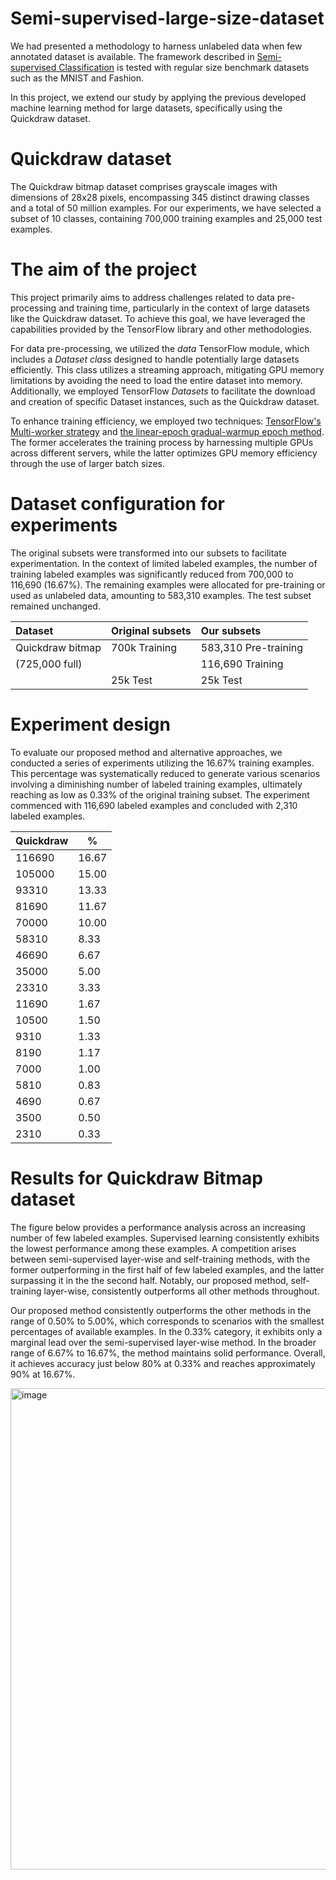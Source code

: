 # Semi-supervised-large-size-dataset

We had presented a methodology to harness unlabeled data when few annotated dataset is available. The framework described in [Semi-supervised Classification](https://github.com/ekchacon/semi-supervised-regular-size-datasets.git) is tested with regular size benchmark datasets such as the MNIST and Fashion.

In this project, we extend our study by applying the previous developed machine learning method for large datasets, specifically using the Quickdraw dataset.

# Quickdraw dataset

The Quickdraw bitmap dataset comprises grayscale images with dimensions of 28x28 pixels, encompassing 345 distinct drawing classes and a total of 50 million examples. For our experiments, we have selected a subset of 10 classes, containing 700,000 training examples and 25,000 test examples.

# The aim of the project

<!-- This content will not appear in the rendered Markdown -->

<!-- The main objective of this project is to defeat the challenges faced with data pre-processing, model feeding and the training time when working with large datasets, for example the Quickdraw dataset. In order to successfully do this we employed the tools TensorFlow library offers. -->

This project primarily aims to address challenges related to data pre-processing and training time, particularly in the context of large datasets like the Quickdraw dataset. To achieve this goal, we have leveraged the capabilities provided by the TensorFlow library and other methodologies.

<!-- For data pre-processing, the *data* TensorFlow module has a *Dataset class* that represents a potentially huge dataset. This class does not need to load the full dataset into memory but processes data in a streaming way avoiding ran out of GPU memory. We also used the TensorFlow Datasets to download and create a specific \textit{Dataset} instance (e.g. Quickdraw). -->

For data pre-processing, we utilized the *data* TensorFlow module, which includes a *Dataset class* designed to handle potentially large datasets efficiently. This class utilizes a streaming approach, mitigating GPU memory limitations by avoiding the need to load the entire dataset into memory. Additionally, we employed TensorFlow *Datasets* to facilitate the download and creation of specific Dataset instances, such as the Quickdraw dataset.

<!-- To accelerate the training process, we utilised two tools the Multi-worker startegy of tensorFlow and the linear-epoch gradual-warmup epoch. The former tool acelerate the training process by leveraging more than one GPU in different servers and the latter tool use the GPU memory afficiently by using larger batch sizes. -->

To enhance training efficiency, we employed two techniques: [TensorFlow's Multi-worker strategy](https://www.tensorflow.org/tutorials/distribute/multi_worker_with_ctl) and [the linear-epoch gradual-warmup epoch method](https://arxiv.org/pdf/1901.08256.pdf). The former accelerates the training process by harnessing multiple GPUs across different servers, while the latter optimizes GPU memory efficiency through the use of larger batch sizes.

<!-- should i put the info of setup each method? put references -->

# Dataset configuration for experiments

The original subsets were transformed into our subsets to facilitate experimentation. In the context of limited labeled examples, the number of training labeled examples was significantly reduced from 700,000 to 116,690 (16.67%). The remaining examples were allocated for pre-training or used as unlabeled data, amounting to 583,310 examples. The test subset remained unchanged.

| Dataset                          | Original subsets | Our subsets          |
| :------------------------------- | :--------------- | :------------------- |
| Quickdraw bitmap                 | 700k Training    | 583,310 Pre-training |
| (725,000 full)                   |                  | 116,690 Training     |
|                                  | 25k Test         | 25k Test             |

# Experiment design

<!-- In order to test our proposed method and other alternative approaches, we designed a set of experiments based on the 16.67% training examples, which is still gradually decresed to create different scenarios of few labeled training examples until reaching small amount of the 0.33% of the original training subset. Specifically, the amount of labeled examples start with 116,690 and end with 2310. -->

To evaluate our proposed method and alternative approaches, we conducted a series of experiments utilizing the 16.67% training examples. This percentage was systematically reduced to generate various scenarios involving a diminishing number of labeled training examples, ultimately reaching as low as 0.33% of the original training subset. The experiment commenced with 116,690 labeled examples and concluded with 2,310 labeled examples.

| Quickdraw | \%    |
|-----------|-------|
| 116690    | 16.67 |
| 105000    | 15.00 |
| 93310     | 13.33 |
| 81690     | 11.67 |
| 70000     | 10.00 |
| 58310     | 8.33  |
| 46690     | 6.67  |
| 35000     | 5.00  |
| 23310     | 3.33  |
| 11690     | 1.67  |
| 10500     | 1.50  |
| 9310      | 1.33  |
| 8190      | 1.17  |
| 7000      | 1.00  |
| 5810      | 0.83  |
| 4690      | 0.67  |
| 3500      | 0.50  |
| 2310      | 0.33  |

# Results for Quickdraw Bitmap dataset

The figure below provides a performance analysis across an increasing number of few labeled examples. Supervised learning consistently exhibits the lowest performance among these examples. A competition arises between semi-supervised layer-wise and self-training methods, with the former outperforming in the first half of few labeled examples, and the latter surpassing it in the the second half. Notably, our proposed method, self-training layer-wise, consistently outperforms all other methods throughout.

Our proposed method consistently outperforms the other methods in the range of 0.50% to 5.00%, which corresponds to scenarios with the smallest percentages of available examples. In the 0.33% category, it exhibits only a marginal lead over the semi-supervised layer-wise method. In the broader range of 6.67% to 16.67%, the method maintains solid performance. Overall, it achieves accuracy just below 80% at 0.33% and reaches approximately 90% at 16.67%.

<!-- ![image](https://github.com/ekchacon/semi-supervised-large-size-dataset/assets/46211304/e7ab53f6-fe14-4d47-8996-ce191d628e45) -->

<img width="770" alt="image" src="https://github.com/ekchacon/semi-supervised-large-size-dataset/assets/46211304/e7ab53f6-fe14-4d47-8996-ce191d628e45">

